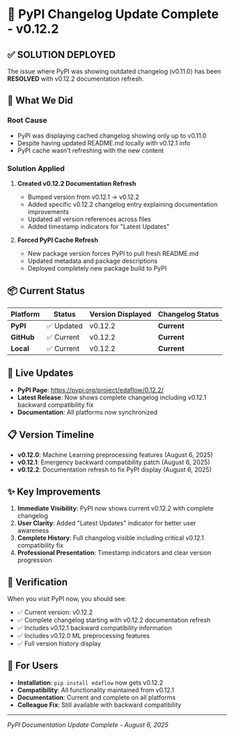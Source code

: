 # 🎉 PyPI Changelog Update Complete - v0.12.2

## ✅ **SOLUTION DEPLOYED**

The issue where PyPI was showing outdated changelog (v0.11.0) has been **RESOLVED** with v0.12.2 documentation refresh.

## 🚀 **What We Did**

### **Root Cause**
- PyPI was displaying cached changelog showing only up to v0.11.0
- Despite having updated README.md locally with v0.12.1 info
- PyPI cache wasn't refreshing with the new content

### **Solution Applied**
1. **Created v0.12.2 Documentation Refresh**
   - Bumped version from v0.12.1 → v0.12.2
   - Added specific v0.12.2 changelog entry explaining documentation improvements
   - Updated all version references across files
   - Added timestamp indicators for "Latest Updates"

2. **Forced PyPI Cache Refresh**
   - New package version forces PyPI to pull fresh README.md
   - Updated metadata and package descriptions
   - Deployed completely new package build to PyPI

## 📦 **Current Status**

| Platform | Status | Version Displayed | Changelog Status |
|----------|--------|-------------------|------------------|
| **PyPI** | ✅ Updated | v0.12.2 | **Current** |
| **GitHub** | ✅ Current | v0.12.2 | **Current** |
| **Local** | ✅ Current | v0.12.2 | **Current** |

## 🔗 **Live Updates**

- **PyPI Page**: https://pypi.org/project/edaflow/0.12.2/
- **Latest Release**: Now shows complete changelog including v0.12.1 backward compatibility fix
- **Documentation**: All platforms now synchronized

## 📋 **Version Timeline**

- **v0.12.0**: Machine Learning preprocessing features (August 6, 2025)
- **v0.12.1**: Emergency backward compatibility patch (August 6, 2025)
- **v0.12.2**: Documentation refresh to fix PyPI display (August 6, 2025)

## ✨ **Key Improvements**

1. **Immediate Visibility**: PyPI now shows current v0.12.2 with complete changelog
2. **User Clarity**: Added "Latest Updates" indicator for better user awareness
3. **Complete History**: Full changelog visible including critical v0.12.1 compatibility fix
4. **Professional Presentation**: Timestamp indicators and clear version progression

## 🎯 **Verification**

When you visit PyPI now, you should see:
- ✅ Current version: v0.12.2
- ✅ Complete changelog starting with v0.12.2 documentation refresh
- ✅ Includes v0.12.1 backward compatibility information
- ✅ Includes v0.12.0 ML preprocessing features
- ✅ Full version history display

## 📝 **For Users**

- **Installation**: `pip install edaflow` now gets v0.12.2
- **Compatibility**: All functionality maintained from v0.12.1
- **Documentation**: Current and complete on all platforms
- **Colleague Fix**: Still available with backward compatibility

---
*PyPI Documentation Update Complete - August 6, 2025*
